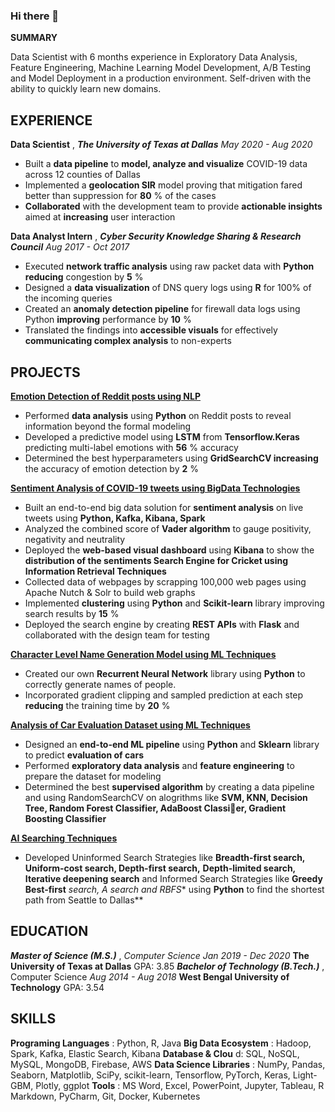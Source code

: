 ### Hi there 👋


**SUMMARY**

Data Scientist with 6 months experience in Exploratory Data Analysis, Feature Engineering, Machine Learning Model
Development, A/B Testing and Model Deployment in a production environment. Self-driven with the ability to quickly
learn new domains.

## EXPERIENCE

**Data Scientist** , **_The University of Texas at Dallas_** _May 2020 - Aug 2020_

- Built a **data pipeline** to **model, analyze and visualize** COVID-19 data across 12 counties of Dallas
- Implemented a **geolocation SIR** model proving that mitigation fared better than suppression for **80** % of the cases
- **Collaborated** with the development team to provide **actionable insights** aimed at **increasing** user interaction

**Data Analyst Intern** , **_Cyber Security Knowledge Sharing & Research Council_**  _Aug 2017 - Oct 2017_

- Executed **network traffic analysis** using raw packet data with **Python reducing** congestion by **5** %
- Designed a **data visualization** of DNS query logs using **R** for 100% of the incoming queries
- Created an **anomaly detection pipeline** for firewall data logs using Python **improving** performance by **10** %
- Translated the findings into **accessible visuals** for effectively **communicating complex analysis** to non-experts

## PROJECTS

[**Emotion Detection of Reddit posts using NLP**](https://github.com/debargha12/NLPProject)

- Performed **data analysis** using **Python** on Reddit posts to reveal information beyond the formal modeling
- Developed a predictive model using **LSTM** from **Tensorflow.Keras** predicting multi-label emotions with **56** % accuracy
- Determined the best hyperparameters using **GridSearchCV increasing** the accuracy of emotion detection by **2** %

[**Sentiment Analysis of COVID-19 tweets using BigData Technologies**](https://github.com/debargha12/CovidBigData)

- Built an end-to-end big data solution for **sentiment analysis** on live tweets using **Python, Kafka, Kibana, Spark**
- Analyzed the combined score of **Vader algorithm** to gauge positivity, negativity and neutrality
- Deployed the **web-based visual dashboard** using **Kibana** to show the **distribution of the sentiments
Search Engine for Cricket using Information Retrieval Techniques**
- Collected data of webpages by scrapping 100,000 web pages using Apache Nutch & Solr to build web graphs
- Implemented **clustering** using **Python** and **Scikit-learn** library improving search results by **15** %
- Deployed the search engine by creating **REST APIs** with **Flask** and collaborated with the design team for testing

[**Character Level Name Generation Model using ML Techniques**](https://github.com/debargha12/NameGeneration)

- Created our own **Recurrent Neural Network** library using **Python** to correctly generate names of people.
- Incorporated gradient clipping and sampled prediction at each step **reducing** the training time by **20** %

[**Analysis of Car Evaluation Dataset using ML Techniques**](https://github.com/debargha12/AnalysisOfCarEvaluationDataset/blob/master/SciKitLab.ipynb)

- Designed an **end-to-end ML pipeline** using **Python** and **Sklearn** library to predict **evaluation of cars**
- Performed **exploratory data analysis** and **feature engineering** to prepare the dataset for modeling
- Determined the best **supervised algorithm** by creating a data pipeline and using RandomSearchCV on alogrithms like
    **SVM, KNN, Decision Tree, Random Forest Classifier, AdaBoost Classier, Gradient Boosting Classifier**

[**AI Searching Techniques**](https://github.com/debargha12/AI)

- Developed Uninformed Search Strategies like **Breadth-first search, Uniform-cost search, Depth-first search,**
    **Depth-limited search, Iterative deepening search** and Informed Search Strategies like **Greedy Best-first**
    **search, A* search and RBFS** using **Python** to find the shortest path from Seattle to Dallas**

## EDUCATION

**_Master of Science (M.S.)_** , _Computer Science Jan 2019 - Dec 2020_
**The University of Texas at Dallas** GPA: 3.85
**_Bachelor of Technology (B.Tech.)_** , Computer Science _Aug 2014 - Aug 2018_
**West Bengal University of Technology** GPA: 3.54

## SKILLS

**Programing Languages** : Python, R, Java
**Big Data Ecosystem** : Hadoop, Spark, Kafka, Elastic Search, Kibana
**Database & Clou** d: SQL, NoSQL, MySQL, MongoDB, Firebase, AWS
**Data Science Libraries** : NumPy, Pandas, Seaborn, Matplotlib, SciPy, scikit-learn, Tensorflow, PyTorch, Keras, Light-
GBM, Plotly, ggplot
**Tools** : MS Word, Excel, PowerPoint, Jupyter, Tableau, R Markdown, PyCharm, Git, Docker, Kubernetes


